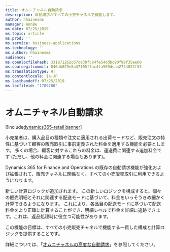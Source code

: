```yaml
---
title: オムニチャネル自動請求
description: 自動請求がすべての小売チャネルで機能します。
author: hhainesms
manager: AnnBe
ms.date: 07/25/2019
ms.topic: article
ms.prod: ''
ms.service: business-applications
ms.technology: ''
ms.author: hhainesms
audience: ''
ms.openlocfilehash: 331871262c67ca3bfc84fe54ddbc90f98f35ee00
ms.sourcegitcommit: 046db029e8a47105f7ac4fa969dcaa2744022f55
ms.translationtype: HT
ms.contentlocale: ja-JP
ms.lasthandoff: 07/25/2019
ms.locfileid: "1789780"
---
```

# <a name="omni-channel-auto-charges"></a>オムニチャネル自動請求

[!include[dynamics365-retail banner](../includes/dynamics365-retail.md)]

小売業者は、購入品目の種類や注文に適用される出荷モードなど、販売注文の特性に基づいて顧客の販売取引に事前定義された料金を適用する機能を必要とします。 多くの場合、顧客に対するこれらの料金は、運送費に関連する追加料金です (ただし、他の料金に関連する場合もあります)。

Dynamics 365 for Finance and Operations の既存の自動請求機能が強化および拡張されて、販売チャネルに関係なく、すべての小売販売取引に利用できるようになります。

新しい計算ロジックが追加されます。 この新しいロジックを構成すると、個々の販売明細とそれに関連する配送モードに基づいて、料金をいっそうきめ細かく計算できるようになります。  これにより、各品目の配送モードに基づいて配送料金をより正確に計算することができ、明細レベルで料金を詳細に追跡できます。これは、返品処理時に役立つ可能性があります。

この機能の目標は、すべての小売販売チャネルで機能する一貫した構成と計算ロジックを提供することです。

詳細については、「[オムニチャネルの高度な自動請求](https://docs.microsoft.com/en-us/dynamics365/unified-operations/retail/omni-auto-charges)」を参照してください。
